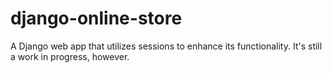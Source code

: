 # django-online-store
A Django web app that utilizes sessions to enhance its functionality.
It's still a work in progress, however.

